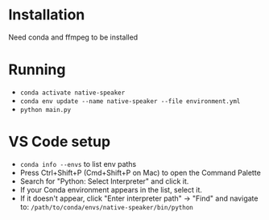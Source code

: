 # Installation

Need conda and ffmpeg to be installed

# Running

- `conda activate native-speaker`
- `conda env update --name native-speaker --file environment.yml`
- `python main.py`

# VS Code setup

- `conda info --envs` to list env paths
- Press Ctrl+Shift+P (Cmd+Shift+P on Mac) to open the Command Palette
- Search for "Python: Select Interpreter" and click it.
- If your Conda environment appears in the list, select it.
- If it doesn't appear, click "Enter interpreter path" → "Find" and navigate to:
  `/path/to/conda/envs/native-speaker/bin/python`